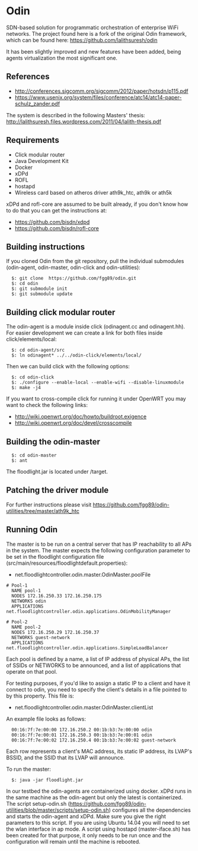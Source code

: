 Odin
====

SDN-based solution for programmatic orchestration of enterprise WiFi networks. The project found here is a fork of the original Odin framework, which can be found here: https://github.com/lalithsuresh/odin

It has been slightly improved and new features have been added, being agents virtualization the most significant one.

References
----------

* http://conferences.sigcomm.org/sigcomm/2012/paper/hotsdn/p115.pdf
* https://www.usenix.org/system/files/conference/atc14/atc14-paper-schulz_zander.pdf

The system is described in the following Masters' thesis: http://lalithsuresh.files.wordpress.com/2011/04/lalith-thesis.pdf

Requirements
------------

* Click modular router
* Java Development Kit
* Docker
* xDPd 
* ROFL 
* hostapd
* Wireless card based on atheros driver ath9k_htc, ath9k or ath5k

xDPd and rofl-core are assumed to be built already, if you don't know how to do that you can get the instructions at:

* https://github.com/bisdn/xdpd
* https://github.com/bisdn/rofl-core

Building instructions
---------------------

If you cloned Odin from the git repository, pull the individual submodules (odin-agent, odin-master, odin-click and odin-utilities):

```
  $: git clone  https://github.com/fgg89/odin.git
  $: cd odin
  $: git submodule init
  $: git submodule update
```

Building click modular router
-----------------------------

The odin-agent is a module inside click (odinagent.cc and odinagent.hh). For easier development we can create a link for both files inside click/elements/local:

```
  $: cd odin-agent/src
  $: ln odinagent* ../../odin-click/elements/local/
```

Then we can build click with the following options:

```
  $: cd odin-click
  $: ./configure --enable-local --enable-wifi --disable-linuxmodule
  $: make -j4
```

If you want to cross-compile click for running it under OpenWRT you may want to check the following links:

* http://wiki.openwrt.org/doc/howto/buildroot.exigence
* http://wiki.openwrt.org/doc/devel/crosscompile

Building the odin-master
------------------------

```
  $: cd odin-master
  $: ant
```

The floodlight.jar is located under /target. 

Patching the driver module
--------------------------

For further instructions please visit https://github.com/fgg89/odin-utilities/tree/master/ath9k_htc

Running Odin
------------

The master is to be run on a central server that has IP reachability to all APs in the system. The master expects the following configuration parameter to be set in the floodlight configuration file (src/main/resources/floodlightdefault.properties):

* net.floodlightcontroller.odin.master.OdinMaster.poolFile

```
# Pool-1
  NAME pool-1
  NODES 172.16.250.33 172.16.250.175
  NETWORKS odin
  APPLICATIONS net.floodlightcontroller.odin.applications.OdinMobilityManager

# Pool-2
  NAME pool-2
  NODES 172.16.250.29 172.16.250.37 
  NETWORKS guest-network
  APPLICATIONS net.floodlightcontroller.odin.applications.SimpleLoadBalancer
```
 
Each pool is defined by a name, a list of IP address of physical APs, the list of SSIDs or NETWORKS to be announced, and a list of applications that operate on that pool.

For testing purposes, if you'd like to assign a static IP to a client and have it connect to odin, you need to specify the client's details in a file pointed to by this property. This file is:

* net.floodlightcontroller.odin.master.OdinMaster.clientList

An example file looks as follows:

```
  00:16:7f:7e:00:00 172.16.250.2 00:1b:b3:7e:00:00 odin
  00:16:7f:7e:00:01 172.16.250.3 00:1b:b3:7e:00:01 odin
  00:16:7f:7e:00:02 172.16.250.4 00:1b:b3:7e:00:02 guest-network
```

Each row represents a client's MAC address, its static IP address, its LVAP's BSSID, and the SSID that its LVAP will announce.

To run the master:

```
  $: java -jar floodlight.jar
```

In our testbed the odin-agents are containerized using docker. xDPd runs in the same machine as the odin-agent but only the latest is containerized. The script setup-odin.sh (https://github.com/fgg89/odin-utilities/blob/master/scripts/setup-odin.sh) configures all the dependencies and starts the odin-agent and xDPd. Make sure you give the right parameters to this script. If you are using Ubuntu 14.04 you will need to set the wlan interface in ap mode. A script using hostapd (master-iface.sh) has been created for that purpose, it only needs to be run once and the configuration will remain until the machine is rebooted.
